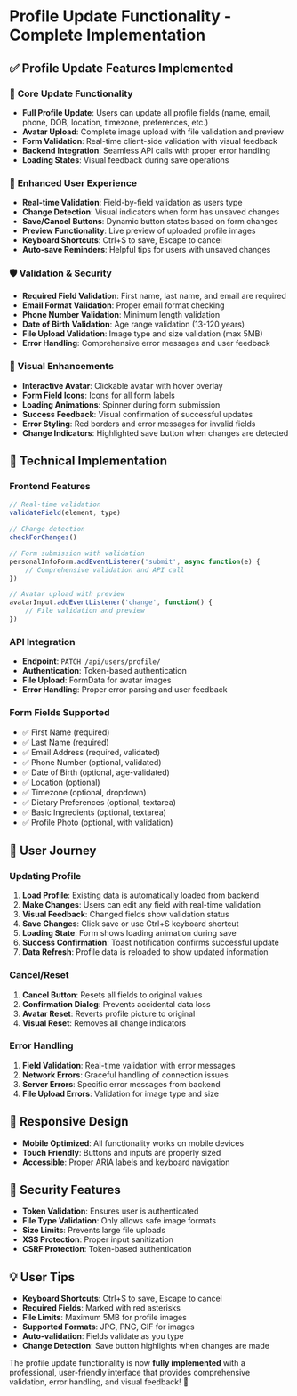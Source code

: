 # Profile Update Functionality - Complete Implementation

## ✅ **Profile Update Features Implemented**

### 🔄 **Core Update Functionality**
- **Full Profile Update**: Users can update all profile fields (name, email, phone, DOB, location, timezone, preferences, etc.)
- **Avatar Upload**: Complete image upload with file validation and preview
- **Form Validation**: Real-time client-side validation with visual feedback
- **Backend Integration**: Seamless API calls with proper error handling
- **Loading States**: Visual feedback during save operations

### 🎯 **Enhanced User Experience**
- **Real-time Validation**: Field-by-field validation as users type
- **Change Detection**: Visual indicators when form has unsaved changes
- **Save/Cancel Buttons**: Dynamic button states based on form changes
- **Preview Functionality**: Live preview of uploaded profile images
- **Keyboard Shortcuts**: Ctrl+S to save, Escape to cancel
- **Auto-save Reminders**: Helpful tips for users with unsaved changes

### 🛡️ **Validation & Security**
- **Required Field Validation**: First name, last name, and email are required
- **Email Format Validation**: Proper email format checking
- **Phone Number Validation**: Minimum length validation
- **Date of Birth Validation**: Age range validation (13-120 years)
- **File Upload Validation**: Image type and size validation (max 5MB)
- **Error Handling**: Comprehensive error messages and user feedback

### 🎨 **Visual Enhancements**
- **Interactive Avatar**: Clickable avatar with hover overlay
- **Form Field Icons**: Icons for all form labels
- **Loading Animations**: Spinner during form submission
- **Success Feedback**: Visual confirmation of successful updates
- **Error Styling**: Red borders and error messages for invalid fields
- **Change Indicators**: Highlighted save button when changes are detected

## 🔧 **Technical Implementation**

### **Frontend Features**
```javascript
// Real-time validation
validateField(element, type)

// Change detection
checkForChanges()

// Form submission with validation
personalInfoForm.addEventListener('submit', async function(e) {
    // Comprehensive validation and API call
})

// Avatar upload with preview
avatarInput.addEventListener('change', function() {
    // File validation and preview
})
```

### **API Integration**
- **Endpoint**: `PATCH /api/users/profile/`
- **Authentication**: Token-based authentication
- **File Upload**: FormData for avatar images
- **Error Handling**: Proper error parsing and user feedback

### **Form Fields Supported**
- ✅ First Name (required)
- ✅ Last Name (required)
- ✅ Email Address (required, validated)
- ✅ Phone Number (optional, validated)
- ✅ Date of Birth (optional, age-validated)
- ✅ Location (optional)
- ✅ Timezone (optional, dropdown)
- ✅ Dietary Preferences (optional, textarea)
- ✅ Basic Ingredients (optional, textarea)
- ✅ Profile Photo (optional, with validation)

## 🚀 **User Journey**

### **Updating Profile**
1. **Load Profile**: Existing data is automatically loaded from backend
2. **Make Changes**: Users can edit any field with real-time validation
3. **Visual Feedback**: Changed fields show validation status
4. **Save Changes**: Click save or use Ctrl+S keyboard shortcut
5. **Loading State**: Form shows loading animation during save
6. **Success Confirmation**: Toast notification confirms successful update
7. **Data Refresh**: Profile data is reloaded to show updated information

### **Cancel/Reset**
1. **Cancel Button**: Resets all fields to original values
2. **Confirmation Dialog**: Prevents accidental data loss
3. **Avatar Reset**: Reverts profile picture to original
4. **Visual Reset**: Removes all change indicators

### **Error Handling**
1. **Field Validation**: Real-time validation with error messages
2. **Network Errors**: Graceful handling of connection issues
3. **Server Errors**: Specific error messages from backend
4. **File Upload Errors**: Validation for image type and size

## 📱 **Responsive Design**
- **Mobile Optimized**: All functionality works on mobile devices
- **Touch Friendly**: Buttons and inputs are properly sized
- **Accessible**: Proper ARIA labels and keyboard navigation

## 🔐 **Security Features**
- **Token Validation**: Ensures user is authenticated
- **File Type Validation**: Only allows safe image formats
- **Size Limits**: Prevents large file uploads
- **XSS Protection**: Proper input sanitization
- **CSRF Protection**: Token-based authentication

## 💡 **User Tips**
- **Keyboard Shortcuts**: Ctrl+S to save, Escape to cancel
- **Required Fields**: Marked with red asterisks
- **File Limits**: Maximum 5MB for profile images
- **Supported Formats**: JPG, PNG, GIF for images
- **Auto-validation**: Fields validate as you type
- **Change Detection**: Save button highlights when changes are made

The profile update functionality is now **fully implemented** with a professional, user-friendly interface that provides comprehensive validation, error handling, and visual feedback! 🎉
